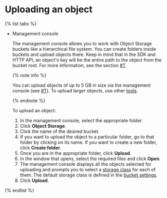 # Uploading an object

{% list tabs %}

- Management console
  
  The management console allows you to work with Object Storage buckets like a hierarchical file system. You can create folders inside buckets and upload objects there. Keep in mind that in the SDK and HTTP API, an object's key will be the entire path to the object from the bucket root. For more information, see the section [#T](../../concepts/object.md).
  
  {% note info %}

  You can upload objects of up to 5 GB in size via the management console (see [#T](../../concepts/limits.md)). To upload larger objects, use other [tools](../../instruments/index.md).

  {% endnote %}
  
  To upload an object:
  
  1. In the management console, select the appropriate folder.
  1. Click **Object Storage**.
  1. Click the name of the desired bucket.
  1. If you want to upload the object to a particular folder, go to that folder by clicking on its name. If you want to create a new folder, click **Create folder**.
  1. Once you are in the appropriate folder, click **Upload**.
  1. In the window that opens, select the required files and click **Open**.
  1. The management console displays all the objects selected for uploading and prompts you to select a [storage class](../../concepts/storage-class.md) for each of them. The default storage class is defined in the [bucket settings](../../concepts/bucket.md#bucket-settings).
  1. Click **Upload**.
  
{% endlist %}

